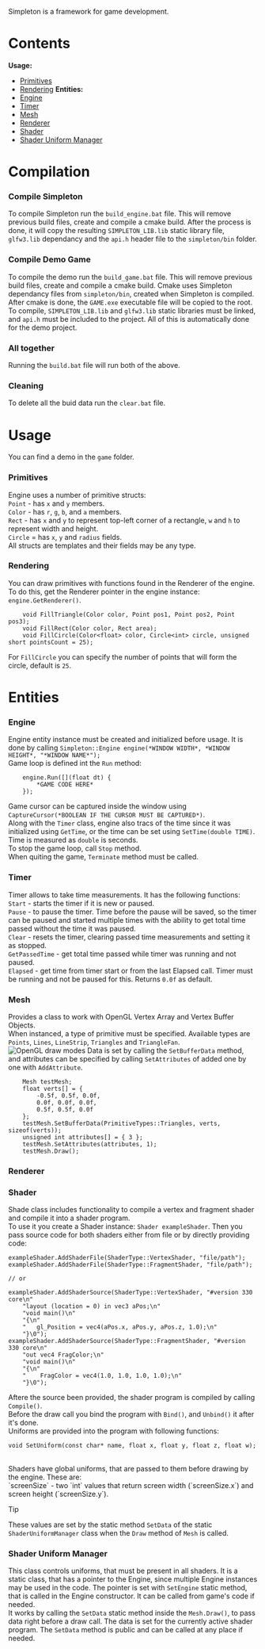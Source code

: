 Simpleton is a framework for game development.

# Contents
**Usage:** <br />
- [Primitives](#primitives)
- [Rendering](#rendering)
**Entities:**<br />
- [Engine](#engine)
- [Timer](#timer)
- [Mesh](#mesh)
- [Renderer](#renderer)
- [Shader](#shader)
- [Shader Uniform Manager](#shader-uniform-manager)

# Compilation
### Compile Simpleton
To compile Simpleton run the `build_engine.bat` file.
This will remove previous build files, create and compile a cmake build. After the process is done, it will copy the resulting `SIMPLETON_LIB.lib` static library file, `glfw3.lib` dependancy and the `api.h` header file to the `simpleton/bin` folder.

### Compile Demo Game
To compile the demo run the `build_game.bat` file.
This will remove previous build files, create and compile a cmake build.
Cmake uses Simpleton dependancy files from `simpleton/bin`, created when Simpleton is compiled. After cmake is done, the `GAME.exe` executable file will be copied to the root.
To compile, `SIMPLETON_LIB.lib` and `glfw3.lib` static libraries must be linked, and `api.h` must be included to the project. All of this is automatically done for the demo project.

### All together
Running the `build.bat` file will run both of the above.

### Cleaning
To delete all the buid data run the `clear.bat` file.

# Usage
You can find a demo in the `game` folder.

### Primitives
Engine uses a number of primitive structs:<br />
`Point` - has `x` and `y` members.<br />
`Color` - has `r`, `g`, `b`, and `a` members.<br />
`Rect` - has `x` and `y` to represent top-left corner of a rectangle, `w` and `h` to represent width and height.<br />
`Circle` = has `x`, `y` and `radius` fields.<br />
All structs are templates and their fields may be any type.<br />

### Rendering
You can draw primitives with functions found in the Renderer of the engine. To do this, get the Renderer pointer in the engine instance: `engine.GetRenderer()`.
```
    void FillTriangle(Color color, Point pos1, Point pos2, Point pos3);
    void FillRect(Color color, Rect area);
    void FillCircle(Color<float> color, Circle<int> circle, unsigned short pointsCount = 25);
```
For `FillCircle` you can specify the number of points that will form the circle, default is `25`.<br />

# Entities
### Engine
Engine entity instance must be created and initialized before usage. It is done by calling `Simpleton::Engine engine(*WINDOW WIDTH*, *WINDOW HEIGHT*, "*WINDOW NAME*");`<br />
Game loop is defined int the `Run` method:
```
    engine.Run([](float dt) {
        *GAME CODE HERE*
    });
```
Game cursor can be captured inside the window using `CaptureCursor(*BOOLEAN IF THE CURSOR MUST BE CAPTURED*)`.<br />
Along with the `Timer` class, engine also tracs of the time since it was initialized using `GetTime`, or the time can be set using `SetTime(double TIME)`. Time is measured as `double` is seconds.<br />
To stop the game loop, call `Stop` method. <br />
When quiting the game, `Terminate` method must be called.<br />

### Timer
Timer allows to take time measurements. It has the following functions: <br />
`Start` - starts the timer if it is new or paused. <br />
`Pause` - to pause the timer. Time before the pause will be saved, so the timer can be paused and started multiple times with the ability to get total time passed without the time it was paused. <br />
`Clear` - resets the timer, clearing passed time measurements and setting it as stopped. <br />
`GetPassedTime` - get total time passed while timer was running and not paused. <br />
`Elapsed` - get time from timer start or from the last Elapsed call. Timer must be running and not be paused for this. Returns `0.0f` as default. <br />

### Mesh
Provides a class to work with OpenGL Vertex Array and Vertex Buffer Objects. <br />
When instanced, a type of primitive must be specified. Available types are `Points`, `Lines`, `LineStrip`, `Triangles` and `TriangleFan`. <br />
![OpenGL draw modes](https://people.eecs.ku.edu/~jrmiller/Courses/OpenGL/resources/drawArrayModes_WithEdgesAndVertices.png)
Data is set by calling the `SetBufferData` method, and attributes can be specified by calling `SetAttributes` of added one by one with `AddAttribute`. <br />
```
    Mesh testMesh;
    float verts[] = {
        -0.5f, 0.5f, 0.0f,
        0.0f, 0.0f, 0.0f,
        0.5f, 0.5f, 0.0f
    }; 
    testMesh.SetBufferData(PrimitiveTypes::Triangles, verts, sizeof(verts));
    unsigned int attributes[] = { 3 };
    testMesh.SetAttributes(attributes, 1);
    testMesh.Draw();
```

### Renderer

### Shader
Shade class includes functionality to compile a vertex and fragment shader and compile it into a shader program.<br />
To use it you create a Shader instance: `Shader exampleShader`. Then you pass source code for both shaders either from file or by directly providing code:
```
exampleShader.AddShaderFile(ShaderType::VertexShader, "file/path");
exampleShader.AddShaderFile(ShaderType::FragmentShader, "file/path");

// or

exampleShader.AddShaderSource(ShaderType::VertexShader, "#version 330 core\n"
    "layout (location = 0) in vec3 aPos;\n"
    "void main()\n"
    "{\n"
    "   gl_Position = vec4(aPos.x, aPos.y, aPos.z, 1.0);\n"
    "}\0");
exampleShader.AddShaderSource(ShaderType::FragmentShader, "#version 330 core\n"
    "out vec4 FragColor;\n"
    "void main()\n"
    "{\n"
    "    FragColor = vec4(1.0, 1.0, 1.0, 1.0);\n"
    "}\0");
```
Aftere the source been provided, the shader program is compiled by calling `Compile()`.<br />
Before the draw call you bind the program with `Bind()`, and `Unbind()` it after it's done.<br />
Uniforms are provided into the program with following functions:
```
void SetUniform(const char* name, float x, float y, float z, float w);
```
<br />
Shaders have global uniforms, that are passed to them before drawing by the engine. These are: <br />
`screenSize` - two `int` values that return screen width (`screenSize.x`) and screen height (`screenSize.y`). <br />

> [!TIP]
> These values are set by the static method `SetData` of the static `ShaderUniformManager` class when the `Draw` method of `Mesh` is called.

### Shader Uniform Manager
This class controls uniforms, that must be present in all shaders. It is a static class, that has a pointer to the Engine, since multiple Engine instances may be used in the code. The pointer is set with `SetEngine` static method, that is called in the Engine constructor. It can be called from game's code if needed. <br />
It works by calling the `SetData` static method inside the `Mesh.Draw()`, to pass data right before a draw call. The data is set for the currently active shader program. The `SetData` method is public and can be called at any place if needed. <br />